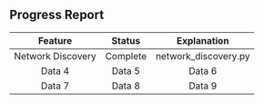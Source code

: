 ## Progress Report


| Feature               | Status     | Explanation           |
|:---------------------:|:----------:|:---------------------:|
| Network Discovery     | Complete   | network_discovery.py  |
| Data 4                | Data 5     | Data 6                |
| Data 7                | Data 8     | Data 9                |

